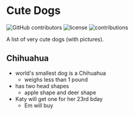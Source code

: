 # Cute Dogs

![GitHub contributors](https://img.shields.io/github/contributors/katycaballeros/cute-dogs.svg?style=flat-square)
![license](https://img.shields.io/github/license/katycaballeros/cute-dogs.svg?style=flat-square)
![contributions](https://img.shields.io/badge/contributions-welcome-brightgreen.svg?style=flat-square)


A list of very cute dogs (with pictures).

## Chihuahua
- world's smallest dog is a Chihuahua
  - weighs less than 1 pound
- has two head shapes
  - apple shape and deer shape
- Katy will get one for her 23rd bday
  - Em will buy
